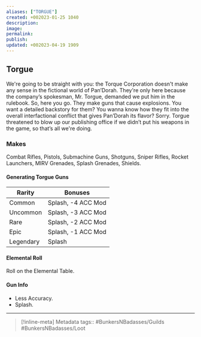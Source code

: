 ```yaml
---
aliases: ["TORGUE"]
created: +002023-01-25 1040
description: 
image: 
permalink: 
publish: 
updated: +002023-04-19 1909
---
```


## Torgue

We're going to be straight with you: the Torque Corporation doesn't make any sense in the fictional world of Pan’Dorah. They're only here because the company’s spokesman, Mr. Torgue, demanded we put him in the rulebook. So, here you go. They make guns that cause explosions. You want a detailed backstory for them? You wanna know how they fit into the overall interfactional conflict that gives Pan’Dorah its flavor? Sorry. Torgue threatened to blow up our publishing office if we didn’t put his weapons in the game, so that’s all we're doing.

### Makes

Combat Rifles, Pistols, Submachine Guns, Shotguns, Sniper Rifles, Rocket Launchers, MIRV Grenades, Splash Grenades, Shields.

#### Generating Torgue Guns

| Rarity    | Bonuses            |
| --------- | ------------------ |
| Common    | Splash, -4 ACC Mod |
| Uncommon  | Splash, -3 ACC Mod |
| Rare      | Splash, -2 ACC Mod |
| Epic      | Splash, -1 ACC Mod |
| Legendary | Splash                   |

#### Elemental Roll

Roll on the Elemental Table.

#### Gun Info

- Less Accuracy. 
- Splash.

---

>[!inline-meta] Metadata
> tags:: #BunkersNBadasses/Guilds #BunkersNBadasses/Loot